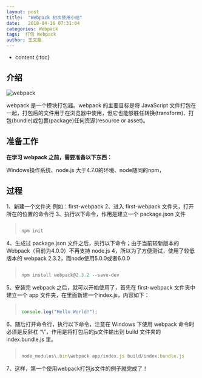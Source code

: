 ```yaml
---
layout: post
title:  "Webpack 初次使用小结"
date:   2018-04-16 07:31:04
categories: Webpack
tags:  打包 Webpack
author: 王文章
---
```


* content
{:toc}

## 介绍

![webpack](https://i.loli.net/2018/04/21/5ada9267452a4.jpg)

webpack 是一个模块打包器。webpack 的主要目标是将 JavaScript 文件打包在一起，打包后的文件用于在浏览器中使用，但它也能够胜任转换(transform)、打包(bundle)或包裹(package)任何资源(resource or asset)。


## 准备工作

**在学习 webpack 之前，需要准备以下东西：**

Windows操作系统、node.js 大于4.7.0的环境、node随同的npm，

## 过程

1、新建一个文件夹 例如：first-webpack
2、进入 first-webpack 文件夹，打开所在的位置的命令行
3、执行以下命令，作用是建立一个 package.json 文件

> ```js
> 
> npm init
> 
> ```

4、生成过 package.json 文件之后，执行以下命令；由于当前较新版本的Webpack（目前为4.0.0）不再支持 node.js 4，所以为了方便测试，使用了较低版本的 webpack 2.3.2，而node使用5.0.0或者6.0.0

> ```js
> 
> npm install webpack@2.3.2 --save-dev
> 
> ```

5、安装完 webpack 之后，就可以开始使用了，首先在 first-webpack 文件夹中建立一个 app 文件夹，在里面新建一个index.js，内容如下：

> ```js
> 
> console.log("Hello World!");
> 
> ```

6、随后打开命令行，执行以下命令，注意在 Windows 下使用 webpack 命令时必须是反斜杠 “\”，作用是将打包后的js文件输出到 build 文件夹的 index.bundle.js 里。

> ```js
> 
> node_modules\.bin\webpack app/index.js build/index.bundle.js
> 
> ```

7、这样，第一个使用webpack打包js文件的例子就完成了！









